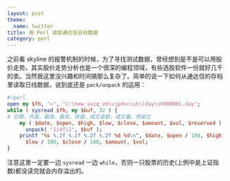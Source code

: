 ```yaml
---
layout: post
theme:
  name: twitter
title: 用 Perl 读取通达信日线数据
category: perl
---
```


之前看 skyline 的报警机制的时候，为了寻找测试数据，曾经想到是不是可以用股价走势。其实股价走势分析也是一个很深的编程领域，有些选股软件一份就好几千的卖。当然我这里没兴趣和时间搞那么复杂了。简单的说一下如何从通达信的存档里读取日线数据，说到底还是 `pack/unpack` 的运用：

```perl
#!perl
open my $fh, '<', 'C:\new_sxzq_v6\vipdoc\sh\lday\sh000001.day';
while ( sysread $fh, my $buf, 32 ) {
# 日期，开盘，最高，最低，收盘，成交金额，成交量，预留位
    my ( $date, $open, $high, $low, $close, $amount, $vol, $reserved ) =
      unpack( 'Ii4fi2', $buf );
    printf "%s %.2f %.2f %.2f %.2f %d %d\n", $date, $open / 100, $high / 100,
      $low / 100, $close / 100, $amount, $vol;
}
```

注意这里一定要一边 `sysread` 一边 `while`，否则一只股票的历史(上例中是上证指数)都没读完就会内存溢出的。
